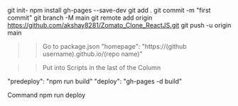 
git init-
npm install gh-pages --save-dev
git add .
git commit -m "first commit"
git branch -M main
git remote add origin https://github.com/akshay8281/Zomato_Clone_ReactJS.git
git push -u origin main

>> Go to package.json
"homepage": "https://(github username).github.io/(repo name)"

>> Put into Scripts in the last of the Column

"predeploy": "npm run build"
"deploy": "gh-pages -d build"


Command
npm run deploy